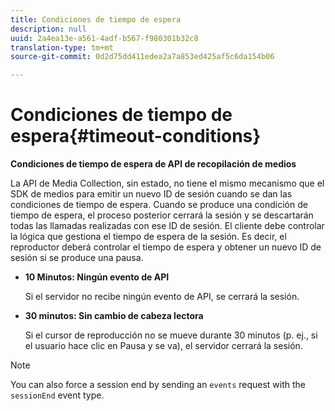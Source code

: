 ```yaml
---
title: Condiciones de tiempo de espera
description: null
uuid: 2a4ea13e-a561-4adf-b567-f980301b32c8
translation-type: tm+mt
source-git-commit: 0d2d75dd411edea2a7a853ed425af5c6da154b06

---
```



# Condiciones de tiempo de espera{#timeout-conditions}

**Condiciones de tiempo de espera de API de recopilación de medios**

La API de Media Collection, sin estado, no tiene el mismo mecanismo que el SDK de medios para emitir un nuevo ID de sesión cuando se dan las condiciones de tiempo de espera. Cuando se produce una condición de tiempo de espera, el proceso posterior cerrará la sesión y se descartarán todas las llamadas realizadas con ese ID de sesión. El cliente debe controlar la lógica que gestiona el tiempo de espera de la sesión. Es decir, el reproductor deberá controlar el tiempo de espera y obtener un nuevo ID de sesión si se produce una pausa.

* **10 Minutos: Ningún evento de API**

   Si el servidor no recibe ningún evento de API, se cerrará la sesión.
* **30 minutos: Sin cambio de cabeza lectora**

   Si el cursor de reproducción no se mueve durante 30 minutos (p. ej., si el usuario hace clic en Pausa y se va), el servidor cerrará la sesión.

>[!NOTE]
>
>You can also force a session end by sending an `events` request with the `sessionEnd` event type.

